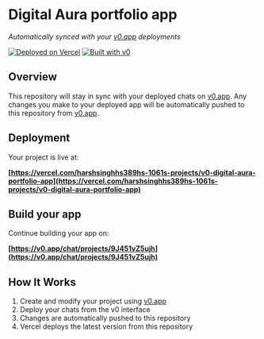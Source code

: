 # Digital Aura portfolio app

*Automatically synced with your [v0.app](https://v0.app) deployments*

[![Deployed on Vercel](https://img.shields.io/badge/Deployed%20on-Vercel-black?style=for-the-badge&logo=vercel)](https://vercel.com/harshsinghhs389hs-1061s-projects/v0-digital-aura-portfolio-app)
[![Built with v0](https://img.shields.io/badge/Built%20with-v0.app-black?style=for-the-badge)](https://v0.app/chat/projects/9J451vZ5ujh)

## Overview

This repository will stay in sync with your deployed chats on [v0.app](https://v0.app).
Any changes you make to your deployed app will be automatically pushed to this repository from [v0.app](https://v0.app).

## Deployment

Your project is live at:

**[https://vercel.com/harshsinghhs389hs-1061s-projects/v0-digital-aura-portfolio-app](https://vercel.com/harshsinghhs389hs-1061s-projects/v0-digital-aura-portfolio-app)**

## Build your app

Continue building your app on:

**[https://v0.app/chat/projects/9J451vZ5ujh](https://v0.app/chat/projects/9J451vZ5ujh)**

## How It Works

1. Create and modify your project using [v0.app](https://v0.app)
2. Deploy your chats from the v0 interface
3. Changes are automatically pushed to this repository
4. Vercel deploys the latest version from this repository
